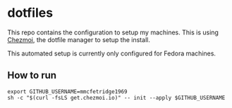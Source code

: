 # dotfiles

This repo contains the configuration to setup my machines. This is using [Chezmoi](https://chezmoi.io), the dotfile manager to setup the install.

This automated setup is currently only configured for Fedora machines.

## How to run

```shell
export GITHUB_USERNAME=mmcfetridge1969
sh -c "$(curl -fsLS get.chezmoi.io)" -- init --apply $GITHUB_USERNAME
```
